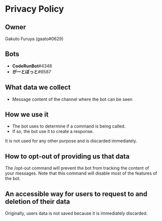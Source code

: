 # Privacy Policy

## Owner

Gakuto Furuya (gaato#0629)

## Bots

- **CodeRunBot**#4348
- **がーとぼっと**#6587

## What data we collect

- Message content of the channel where the bot can be seen

## How we use it

- The bot uses to determine if a command is being called.
- If so, the bot use it to create a response.

It is not used for any other purpose and is discarded immediately.

## How to opt-out of providing us that data

The /opt-out command will prevent the bot from tracking the content of your messages. Note that this command will disable most of the features of the bot.

## An accessible way for users to request to and deletion of their data

Originally, users data is not saved because it is immediately discarded.
